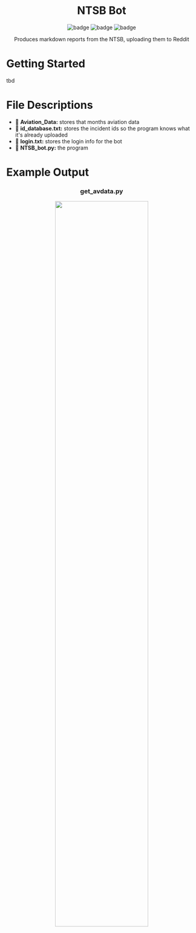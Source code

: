 <div align="center">
    
# NTSB Bot

![badge](https://badgen.net/badge/version/v2.0.0/orange?style=flat-square)
![badge](https://badgen.net/badge/platform/win-32%20|%20win-64/green?style=flat-square)
![badge](https://badgen.net/badge/python/3/blue?style=flat-square)

Produces markdown reports from the NTSB, uploading them to Reddit
    
</div>

# Getting Started

tbd

# File Descriptions
* :file_folder: **Aviation_Data:** stores that months aviation data
* :page_facing_up: **id_database.txt:** stores the incident ids so the program knows what it's already uploaded
* :page_facing_up: **login.txt:** stores the login info for the bot
* :page_facing_up: **NTSB_bot.py:** the program

# Example Output

<div align="center">

   ### get_avdata.py
   <img src="https://user-images.githubusercontent.com/44975876/159788131-1457ef37-0664-4f43-919e-65a5aef0ab75.png" width="70%" />
</div>
